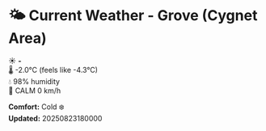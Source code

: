 # 🌤️ Current Weather - Grove (Cygnet Area)

☀️ **-**  
🌡️ -2.0°C (feels like -4.3°C)  
💧 98% humidity  
💨 CALM 0 km/h  

**Comfort:** Cold ❄️  
**Updated:** 20250823180000
